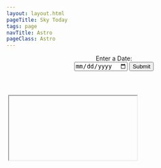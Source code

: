 ```yaml
---
layout: layout.html
pageTitle: Sky Today
tags: page
navTitle: Astro
pageClass: Astro
---
```


<!DOCTYPE html>
<html lang="en" dir="ltr">
  <head>
    <meta charset="utf-8">
    <title></title>
    <link rel="stylesheet" href="css/homepagestyle.css">
  </head>
  <body>
    <header>
    <span>Enter a Date:</span>
      <form>
     <input id="date" type="date" name="" value="" placeholder="YYYY-MM-DD Format Only">
     <input type="submit">
      </form>
    </header>
    <h2></h2>
     <img src="" alt="">
     <iframe src="" width="" height=""></iframe>
     <p id="description"></p>
     <script src="javascript/main.js" charset="utf-8"></script>
  </body>
</html>
